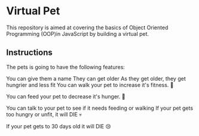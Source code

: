 # Virtual Pet

This repository is aimed at covering the basics of Object Oriented Programming (OOP)in JavaScript by building a virtual pet.



## Instructions

The pets is going to have the following features:


You can give them a name
They can get older
As they get older, they get hungrier and less fit
You can walk your pet to increase it's fitness. 🏃

You can feed your pet to decrease it's hunger. 🍕

You can talk to your pet to see if it needs feeding or walking
If your pet gets too hungry or unfit, it will DIE 💀

If your pet gets to 30 days old it will DIE 😢